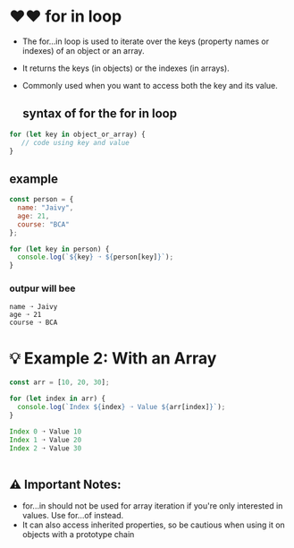 # ❤️❤️ for  in loop 
- The for...in loop is used to iterate over the keys (property names or indexes) of an object or an array.
- It returns the keys (in objects) or the indexes (in arrays). 
- Commonly used when you want to access both the key and its value. 
  
  ## syntax of  for the for in loop 
```javascript 
for (let key in object_or_array) {
   // code using key and value
}

```

## example 
```javascript
const person = {
  name: "Jaivy",
  age: 21,
  course: "BCA"
};

for (let key in person) {
  console.log(`${key} ➝ ${person[key]}`);
}


```
### outpur  will bee 
```avacript 
name ➝ Jaivy
age ➝ 21
course ➝ BCA

```
# 💡 Example 2: With an Array
```javascript
const arr = [10, 20, 30];

for (let index in arr) {
  console.log(`Index ${index} ➝ Value ${arr[index]}`);
}

Index 0 ➝ Value 10
Index 1 ➝ Value 20
Index 2 ➝ Value 30
 
```
## ⚠️ Important Notes:
- for...in should not be used for array iteration if you're only interested in values. Use for...of instead. 
- It can also access inherited properties, so be cautious when using it on objects with a prototype chain